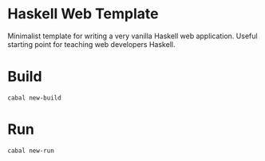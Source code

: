 # Haskell Web Template

Minimalist template for writing a very vanilla Haskell web application. Useful starting point
for teaching web developers Haskell.

# Build

`cabal new-build`

# Run

`cabal new-run`
